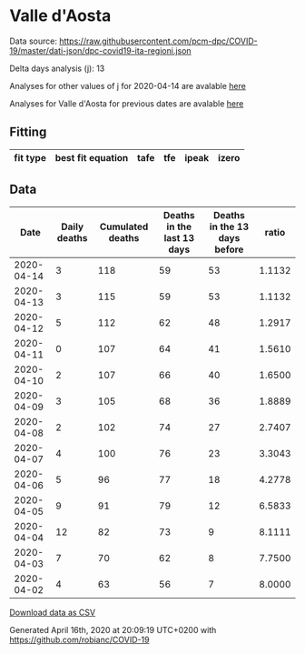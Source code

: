 # Valle d'Aosta

Data source: https://raw.githubusercontent.com/pcm-dpc/COVID-19/master/dati-json/dpc-covid19-ita-regioni.json

Delta days analysis (j): 13

Analyses for other values of j for 2020-04-14 are avalable [here](../2020-04-14/README.md)

Analyses for Valle d'Aosta for previous dates are avalable [here](../README.md)

## Fitting 
|fit type|best fit equation|tafe|tfe|ipeak|izero|
|-------|-----|--------|------|---|---|

## Data
|Date|Daily deaths|Cumulated deaths|Deaths in the last 13 days|Deaths in the 13 days before|ratio|
|----|----------|-----------|-------|--------------------|-----|
|2020-04-14|3|118|59|53|1.1132|
|2020-04-13|3|115|59|53|1.1132|
|2020-04-12|5|112|62|48|1.2917|
|2020-04-11|0|107|64|41|1.5610|
|2020-04-10|2|107|66|40|1.6500|
|2020-04-09|3|105|68|36|1.8889|
|2020-04-08|2|102|74|27|2.7407|
|2020-04-07|4|100|76|23|3.3043|
|2020-04-06|5|96|77|18|4.2778|
|2020-04-05|9|91|79|12|6.5833|
|2020-04-04|12|82|73|9|8.1111|
|2020-04-03|7|70|62|8|7.7500|
|2020-04-02|4|63|56|7|8.0000|

[Download data as CSV](COVID-19_valle_d'aosta_j13_2020-04-14.csv)

Generated April 16th, 2020 at 20:09:19 UTC+0200 with https://github.com/robianc/COVID-19
